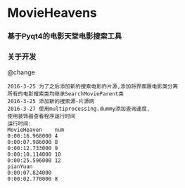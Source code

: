 # MovieHeavens
### 基于Pyqt4的电影天堂电影搜索工具

### 关于开发
@change
```
2016-3-25 为了之后添加新的搜索电影的片源,添加将界面跟电影类分离
所有的电影搜索类均继承SearchMovieParent类
2016-3-25 添加新的搜索源-片源网
2016-3-27 使用multiprocessing.dummy添加查询速度,
使用装饰器查看程序运行时间
运行时间:
MovieHeaven    num
0:00:16.968000 4
0:00:07.986000 8
0:00:12.733000 9
0:00:10.114000 10
0:00:25.596000 12
pianYuan
0:00:07.824000
0:00:02.770000 8
```